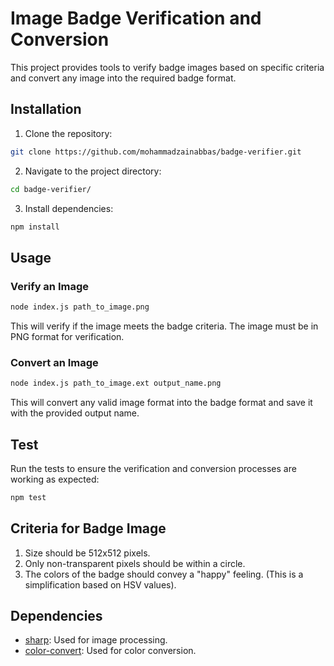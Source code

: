 # Image Badge Verification and Conversion

This project provides tools to verify badge images based on specific criteria and convert any image into the required badge format.

## Installation

1. Clone the repository:
```bash
git clone https://github.com/mohammadzainabbas/badge-verifier.git
```

2. Navigate to the project directory:
```bash
cd badge-verifier/
```

3. Install dependencies:
```bash
npm install
```

## Usage

### Verify an Image

```bash
node index.js path_to_image.png
```

This will verify if the image meets the badge criteria. The image must be in PNG format for verification.

### Convert an Image

```bash
node index.js path_to_image.ext output_name.png
```

This will convert any valid image format into the badge format and save it with the provided output name.

## Test

Run the tests to ensure the verification and conversion processes are working as expected:

```bash
npm test
```

## Criteria for Badge Image

1. Size should be 512x512 pixels.
2. Only non-transparent pixels should be within a circle.
3. The colors of the badge should convey a "happy" feeling. (This is a simplification based on HSV values).

## Dependencies

- [sharp](https://www.npmjs.com/package/sharp): Used for image processing.
- [color-convert](https://www.npmjs.com/package/color-convert): Used for color conversion.
